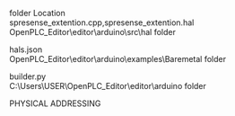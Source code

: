 folder Location  
spresense_extention.cpp,spresense_extention.hal  
OpenPLC_Editor\editor\arduino\src\hal folder  
  
hals.json  
OpenPLC_Editor\editor\arduino\examples\Baremetal folder  
  
builder.py  
C:\Users\USER\OpenPLC_Editor\editor\arduino folder  
  
PHYSICAL ADDRESSING  
